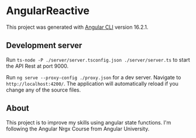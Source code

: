 # AngularReactive

This project was generated with [Angular CLI](https://github.com/angular/angular-cli) version 16.2.1.

## Development server

Run `ts-node -P ./server/server.tsconfig.json ./server/server.ts` to start the API Rest at port 9000.

Run `ng serve --proxy-config ./proxy.json` for a dev server. Navigate to `http://localhost:4200/`. The application will automatically reload if you change any of the source files.

## About

This project is to improve my skills using angular state functions. I'm following the Angular Nrgx Course from Angular University.
